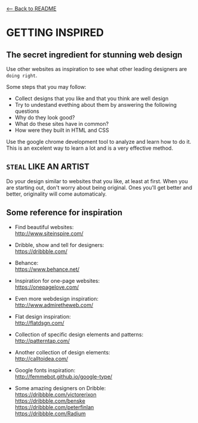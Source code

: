 [<-- Back to README](../README.md)

# GETTING INSPIRED

## The secret ingredient for stunning web design

Use other websites as inspiration to see what other leading designers are `doing right`.

Some steps that you may follow:

- Collect designs that you like and that you think are well design
- Try to undestand evething about them by answering the following questions
- Why do they look good?
- What do these sites have in common?
- How were they built in HTML and CSS

Use the google chrome development tool to analyze and learn how to do it. This is an excelent way to learn a lot and is a very effective method.

## `STEAL` LIKE AN ARTIST

Do your design similar to websites that you like, at least at first. When you are starting out, don't worry about being original. Ones you'll get better and better, originality will come automaticaly.

## Some reference for inspiration

- Find beautiful websites:  
  http://www.siteinspire.com/

- Dribble, show and tell for designers:  
  https://dribbble.com/

- Behance:  
  https://www.behance.net/

- Inspiration for one-page websites:  
  https://onepagelove.com/

- Even more webdesign inspiration:  
  http://www.admiretheweb.com/

- Flat design inspiration:  
  http://flatdsgn.com/

- Collection of specific design elements and patterns:  
  http://patterntap.com/

- Another collection of design elements:  
  http://calltoidea.com/

- Google fonts inspiration:  
  http://femmebot.github.io/google-type/

- Some amazing designers on Dribble:  
  https://dribbble.com/victorerixon  
  https://dribbble.com/benske  
  https://dribbble.com/peterfinlan  
  https://dribbble.com/Radium
